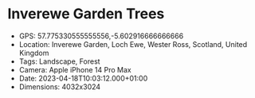 # Inverewe Garden Trees

- GPS: 57.775330555555556,-5.602916666666666
- Location: Inverewe Garden, Loch Ewe, Wester Ross, Scotland, United Kingdom
- Tags: Landscape, Forest
- Camera: Apple iPhone 14 Pro Max
- Date: 2023-04-18T10:03:12.000+01:00
- Dimensions: 4032x3024
